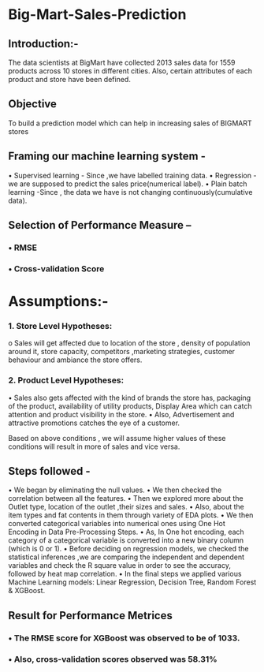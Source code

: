 # Big-Mart-Sales-Prediction

## Introduction:-
The data scientists at BigMart have collected 2013 sales data for 1559 products across 10 stores in different cities. Also, certain attributes of each product and store have been defined.

## Objective 
To build a prediction model which can help in increasing sales of BIGMART stores

## Framing our machine learning system -
•	Supervised learning - Since ,we have labelled training data.
•	Regression  - we are supposed to predict the sales price(numerical label).
•	Plain batch learning -Since , the data we have is not changing continuously(cumulative data).

## Selection of Performance Measure –
### •	RMSE
### •	Cross-validation Score

# Assumptions:-
### 1.	Store Level Hypotheses:
o	Sales will get affected due to location of the store , density of population around it, store capacity, competitors ,marketing strategies, customer behaviour and ambiance the store offers.
  
### 2.	Product Level Hypotheses:
•	Sales also gets affected with the kind of brands the store has, packaging of the product, availability of utility products, Display Area which can catch attention and product visibility in the store.
•	Also, Advertisement and attractive promotions catches the eye of a customer.
  
Based on above conditions , we will assume higher values of these conditions will result in more of sales and vice versa.

## Steps followed -
•	We began by eliminating the null values.
•	We then checked the correlation between all the features.
•	Then we explored more about the Outlet type, location of the outlet ,their sizes and sales.
•	Also, about the item types and fat contents in them through variety of EDA plots.
•	We then converted categorical variables into numerical ones using One Hot Encoding in Data Pre-Processing Steps.
•	As, In One hot encoding, each category of a categorical variable is converted into a new binary column (which is 0 or 1).
•	Before deciding on regression models, we checked the statistical inferences ,we are comparing the independent and dependent variables and check the R square value in order to see the accuracy, followed by heat map correlation.
•	In the final steps we applied various Machine Learning models: Linear Regression, Decision Tree, Random Forest & XGBoost.

## Result for Performance Metrices
### •	The RMSE score for XGBoost was observed to be of 1033. 
### •	Also, cross-validation scores observed was 58.31%
